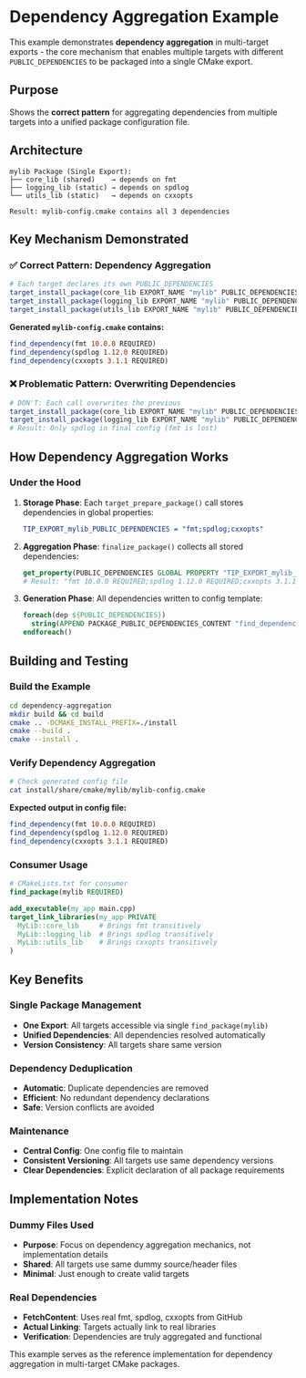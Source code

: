 # Dependency Aggregation Example

This example demonstrates **dependency aggregation** in multi-target exports - the core mechanism that enables multiple targets with different `PUBLIC_DEPENDENCIES` to be packaged into a single CMake export.

## Purpose

Shows the **correct pattern** for aggregating dependencies from multiple targets into a unified package configuration file.

## Architecture

```
mylib Package (Single Export):
├── core_lib (shared)    → depends on fmt
├── logging_lib (static) → depends on spdlog  
└── utils_lib (static)   → depends on cxxopts

Result: mylib-config.cmake contains all 3 dependencies
```

## Key Mechanism Demonstrated

### ✅ Correct Pattern: Dependency Aggregation

```cmake
# Each target declares its own PUBLIC_DEPENDENCIES
target_install_package(core_lib EXPORT_NAME "mylib" PUBLIC_DEPENDENCIES "fmt 10.0.0 REQUIRED")
target_install_package(logging_lib EXPORT_NAME "mylib" PUBLIC_DEPENDENCIES "spdlog 1.12.0 REQUIRED")
target_install_package(utils_lib EXPORT_NAME "mylib" PUBLIC_DEPENDENCIES "cxxopts 3.1.1 REQUIRED")
```

**Generated `mylib-config.cmake` contains:**
```cmake
find_dependency(fmt 10.0.0 REQUIRED)
find_dependency(spdlog 1.12.0 REQUIRED)
find_dependency(cxxopts 3.1.1 REQUIRED)
```

### ❌ Problematic Pattern: Overwriting Dependencies

```cmake
# DON'T: Each call overwrites the previous
target_install_package(core_lib EXPORT_NAME "mylib" PUBLIC_DEPENDENCIES "fmt 10.0.0 REQUIRED")
target_install_package(logging_lib EXPORT_NAME "mylib" PUBLIC_DEPENDENCIES "spdlog 1.12.0 REQUIRED")
# Result: Only spdlog in final config (fmt is lost)
```

## How Dependency Aggregation Works

### Under the Hood

1. **Storage Phase**: Each `target_prepare_package()` call stores dependencies in global properties:
   ```cmake
   TIP_EXPORT_mylib_PUBLIC_DEPENDENCIES = "fmt;spdlog;cxxopts"
   ```

2. **Aggregation Phase**: `finalize_package()` collects all stored dependencies:
   ```cmake
   get_property(PUBLIC_DEPENDENCIES GLOBAL PROPERTY "TIP_EXPORT_mylib_PUBLIC_DEPENDENCIES")
   # Result: "fmt 10.0.0 REQUIRED;spdlog 1.12.0 REQUIRED;cxxopts 3.1.1 REQUIRED"
   ```

3. **Generation Phase**: All dependencies written to config template:
   ```cmake
   foreach(dep ${PUBLIC_DEPENDENCIES})
     string(APPEND PACKAGE_PUBLIC_DEPENDENCIES_CONTENT "find_dependency(${dep})\n")
   endforeach()
   ```

## Building and Testing

### Build the Example

```bash
cd dependency-aggregation
mkdir build && cd build
cmake .. -DCMAKE_INSTALL_PREFIX=./install
cmake --build .
cmake --install .
```

### Verify Dependency Aggregation

```bash
# Check generated config file
cat install/share/cmake/mylib/mylib-config.cmake
```

**Expected output in config file:**
```cmake
find_dependency(fmt 10.0.0 REQUIRED)
find_dependency(spdlog 1.12.0 REQUIRED)
find_dependency(cxxopts 3.1.1 REQUIRED)
```

### Consumer Usage

```cmake
# CMakeLists.txt for consumer
find_package(mylib REQUIRED)

add_executable(my_app main.cpp)
target_link_libraries(my_app PRIVATE 
  MyLib::core_lib     # Brings fmt transitively
  MyLib::logging_lib  # Brings spdlog transitively  
  MyLib::utils_lib    # Brings cxxopts transitively
)
```

## Key Benefits

### Single Package Management
- **One Export**: All targets accessible via single `find_package(mylib)`
- **Unified Dependencies**: All dependencies resolved automatically
- **Version Consistency**: All targets share same version

### Dependency Deduplication
- **Automatic**: Duplicate dependencies are removed
- **Efficient**: No redundant dependency declarations
- **Safe**: Version conflicts are avoided

### Maintenance
- **Central Config**: One config file to maintain
- **Consistent Versioning**: All targets use same dependency versions
- **Clear Dependencies**: Explicit declaration of all package requirements

## Implementation Notes

### Dummy Files Used
- **Purpose**: Focus on dependency aggregation mechanics, not implementation details
- **Shared**: All targets use same dummy source/header files
- **Minimal**: Just enough to create valid targets

### Real Dependencies
- **FetchContent**: Uses real fmt, spdlog, cxxopts from GitHub
- **Actual Linking**: Targets actually link to real libraries
- **Verification**: Dependencies are truly aggregated and functional

This example serves as the reference implementation for dependency aggregation in multi-target CMake packages.